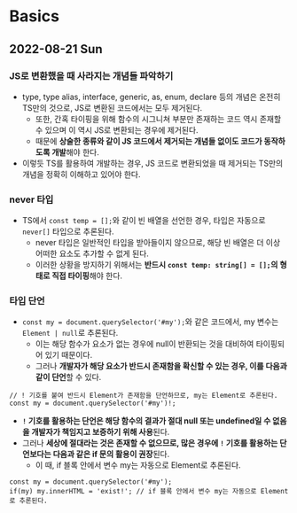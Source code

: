 # Basics
## 2022-08-21 Sun
### JS로 변환했을 때 사라지는 개념들 파악하기
* type, type alias, interface, generic, as, enum, declare 등의 개념은 온전히 TS만의 것으로, JS로 변환된 코드에서는 모두 제거된다.
  * 또한, 간혹 타이핑을 위해 함수의 시그니쳐 부분만 존재하는 코드 역시 존재할 수 있으며 이 역시 JS로 변환되는 경우에 제거된다.
  * 때문에 **상술한 종류와 같이 JS 코드에서 제거되는 개념들 없이도 코드가 동작하도록 개발**해야 한다.
* 이렇듯 TS를 활용하여 개발하는 경우, JS 코드로 변환되었을 때 제거되는 TS만의 개념을 정확히 이해하고 있어야 한다.

### never 타입
* TS에서 `const temp = [];`와 같이 빈 배열을 선언한 경우, 타입은 자동으로 `never[]` 타입으로 추론된다.
  * never 타입은 일반적인 타입을 받아들이지 않으므로, 해당 빈 배열은 더 이상 어떠한 요소도 추가할 수 없게 된다.
  * 이러한 상황을 방지하기 위해서는 **반드시 `const temp: string[] = [];`의 형태로 직접 타이핑**해야 한다.

### 타입 단언
* `const my = document.querySelector('#my');`와 같은 코드에서, my 변수는 `Element | null`로 추론된다.
  * 이는 해당 함수가 요소가 없는 경우에 null이 반환되는 것을 대비하여 타이핑되어 있기 때문이다.
  * 그러나 **개발자가 해당 요소가 반드시 존재함을 확신할 수 있는 경우, 이를 다음과 같이 단언**할 수 있다.
```
// ! 기호를 붙여 반드시 Element가 존재함을 단언하므로, my는 Element로 추론된다.
const my = document.querySelector('#my')!;
```
* **`!` 기호를 활용하는 단언은 해당 함수의 결과가 절대 null 또는 undefined일 수 없음을 개발자가 책임지고 보증하기 위해 사용**된다.
* 그러나 **세상에 절대라는 것은 존재할 수 없으므로, 많은 경우에 `!` 기호를 활용하는 단언보다는 다음과 같은 if 문의 활용이 권장**된다.
  * 이 때, if 블록 안에서 변수 my는 자동으로 Element로 추론된다.
```
const my = document.querySelector('#my');
if(my) my.innerHTML = 'exist!'; // if 블록 안에서 변수 my는 자동으로 Element로 추론된다.
```